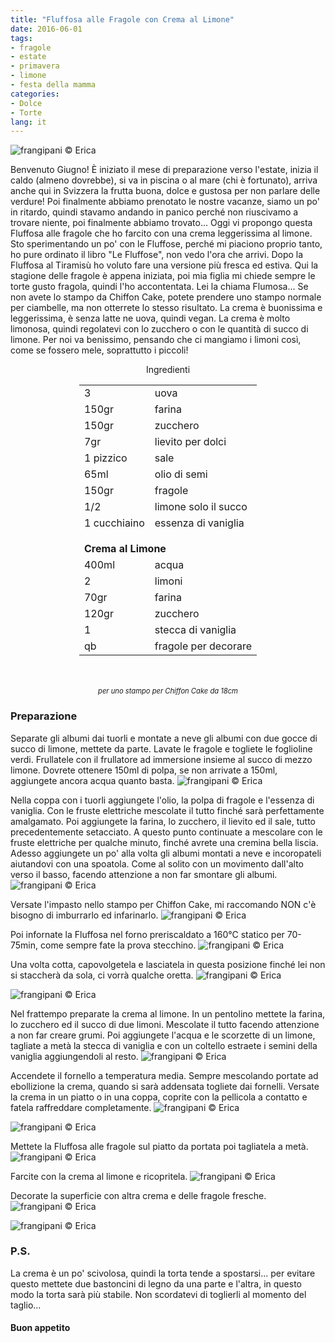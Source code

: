 ```yaml
---
title: "Fluffosa alle Fragole con Crema al Limone"
date: 2016-06-01
tags:
- fragole
- estate
- primavera
- limone
- festa della mamma
categories:
- Dolce
- Torte
lang: it
---
```

![](../2016-06-01-fluffosa-alle-fragole-con-crema-al-limone/header.jpg "frangipani © Erica")

Benvenuto Giugno! È iniziato il mese di preparazione verso l'estate, inizia il caldo (almeno dovrebbe), si va in piscina o al mare (chi è fortunato), arriva anche qui in Svizzera la frutta buona, dolce e gustosa per non parlare delle verdure! Poi finalmente abbiamo prenotato le nostre vacanze, siamo un po' in ritardo, quindi stavamo andando in panico perché non riuscivamo a trovare niente, poi finalmente abbiamo trovato... Oggi vi propongo questa Fluffosa alle fragole che ho farcito con una crema leggerissima al limone. Sto sperimentando un po' con le Fluffose, perché mi piaciono proprio tanto, ho pure ordinato il libro "Le Fluffose", non vedo l'ora che arrivi. Dopo la Fluffosa al Tiramisù ho voluto fare una versione più fresca ed estiva. Qui la stagione delle fragole è appena iniziata, poi mia figlia mi chiede sempre le torte gusto fragola, quindi l'ho accontentata. Lei la chiama Flumosa... Se non avete lo stampo da Chiffon Cake, potete prendere uno stampo normale per ciambelle, ma non otterrete lo stesso risultato. La crema è buonissima e leggerissima, è senza latte ne uova, quindi vegan. La crema è molto limonosa, quindi regolatevi con lo zucchero o con le quantità di succo di limone. Per noi va benissimo, pensando che ci mangiamo i limoni così, come se fossero mele, soprattutto i piccoli!

<div id="wrapper" style="text-align: center">
  <div id="yourdiv" style="display: inline-block;">
    <div class="ingredients">
      <div class="ingredients-title">Ingredienti</div>
      <table>
        <tbody>
          <tr>
            <td>3</td>
            <td>uova</td>
          </tr>
          <tr>
            <td>150gr</td>
            <td>farina</td>
          </tr>
          <tr>
            <td>150gr</td>
            <td>zucchero</td>
          </tr>
          <tr>
            <td>7gr</td>
            <td>lievito per dolci</td>
          </tr>
          <tr>
            <td>1 pizzico</td>
            <td>sale</td>
          </tr>
          <tr>
            <td>65ml</td>
            <td>olio di semi</td>
          </tr>
          <tr>
            <td>150gr</td>
            <td>fragole</td>
          </tr>
          <tr>
            <td>1/2</td>
            <td>limone solo il succo</td>
          </tr>
          <tr>
            <td>1 cucchiaino</td>
            <td>essenza di vaniglia</td>
          </tr>
          <tr style="height: 15px;"></tr>
          <tr>          
            <td colspan="2"><b>Crema al Limone</b></td>
          </tr>      
          <tr>
            <td>400ml</td>
            <td>acqua</td>
          </tr>
          <tr>
            <td>2</td>
            <td>limoni</td>
          </tr>
          <tr>
            <td>70gr</td>
            <td>farina</td>
          </tr>
          <tr>
            <td>120gr</td>
            <td>zucchero</td>
          </tr>
          <tr>
            <td>1</td>
            <td>stecca di vaniglia</td>
          </tr>
          <tr>
            <td>qb</td>
            <td>fragole per decorare</td>
          </tr>
        </tbody>
      </table>
      <br></br>
      <i class="pull-right" style="font-size: 80%;">per uno stampo per Chiffon Cake da 18cm</i>
    </div>
  </div>
</div>


<h3>
  <font color="grey">
    <i class="fa-solid fa-gears"></i>
  </font> Preparazione
</h3>

Separate gli albumi dai tuorli e montate a neve gli albumi con due gocce di succo di limone, mettete da parte. Lavate le fragole e togliete le foglioline verdi. Frullatele con il frullatore ad immersione insieme al succo di mezzo limone. Dovrete ottenere 150ml di polpa, se non arrivate a 150ml, aggiungete ancora acqua quanto basta.
![](../2016-06-01-fluffosa-alle-fragole-con-crema-al-limone/fragole.jpg "frangipani © Erica")

Nella coppa con i tuorli aggiungete l'olio, la polpa di fragole e l'essenza di vaniglia. Con le fruste elettriche mescolate il tutto finché sarà perfettamente amalgamato. Poi aggiungete la farina, lo zucchero, il lievito ed il sale, tutto precedentemente setacciato. A questo punto continuate a mescolare con le fruste elettriche per qualche minuto, finché avrete una cremina bella liscia. Adesso aggiungete un po' alla volta gli albumi montati a neve e incoropateli aiutandovi con una spoatola. Come al solito con un movimento dall'alto verso il basso, facendo attenzione a non far smontare gli albumi.
![](../2016-06-01-fluffosa-alle-fragole-con-crema-al-limone/impasto.jpg "frangipani © Erica")

Versate l'impasto nello stampo per Chiffon Cake, mi raccomando NON c'è bisogno di imburrarlo ed infarinarlo.
![](../2016-06-01-fluffosa-alle-fragole-con-crema-al-limone/teglia.jpg "frangipani © Erica")

Poi infornate la Fluffosa nel forno preriscaldato a 160°C statico per 70-75min, come sempre fate la prova stecchino.
![](../2016-06-01-fluffosa-alle-fragole-con-crema-al-limone/sfornata.jpg "frangipani © Erica")

Una volta cotta, capovolgetela e lasciatela in questa posizione finché lei non si staccherà da sola, ci vorrà qualche oretta.
![](../2016-06-01-fluffosa-alle-fragole-con-crema-al-limone/capovolta.jpg "frangipani © Erica")

![](../2016-06-01-fluffosa-alle-fragole-con-crema-al-limone/fluffosa.jpg "frangipani © Erica")

Nel frattempo preparate la crema al limone. In un pentolino mettete la farina, lo zucchero ed il succo di due limoni. Mescolate il tutto facendo attenzione a non far creare grumi. Poi aggiungete l'acqua e le scorzette di un limone, tagliate a metà la stecca di vaniglia e con un coltello estraete i semini della vaniglia aggiungendoli al resto.
![](../2016-06-01-fluffosa-alle-fragole-con-crema-al-limone/pentolino.jpg "frangipani © Erica")

Accendete il fornello a temperatura media. Sempre mescolando portate ad ebollizione la crema, quando si sarà addensata togliete dai fornelli. Versate la crema in un piatto o in una coppa, coprite con la pellicola a contatto e fatela raffreddare completamente.
![](../2016-06-01-fluffosa-alle-fragole-con-crema-al-limone/crema1.jpg "frangipani © Erica")

![](../2016-06-01-fluffosa-alle-fragole-con-crema-al-limone/crema2.jpg "frangipani © Erica")

Mettete la Fluffosa alle fragole sul piatto da portata poi tagliatela a metà.
![](../2016-06-01-fluffosa-alle-fragole-con-crema-al-limone/tagliata.jpg "frangipani © Erica")

Farcite con la crema al limone e ricopritela.
![](../2016-06-01-fluffosa-alle-fragole-con-crema-al-limone/farcita.jpg "frangipani © Erica")

Decorate la superficie con altra crema e delle fragole fresche.
![](../2016-06-01-fluffosa-alle-fragole-con-crema-al-limone/risultato1.jpg "frangipani © Erica")

![](../2016-06-01-fluffosa-alle-fragole-con-crema-al-limone/risultato2.jpg "frangipani © Erica")

<h3>
  <font color="#FFCC00">
    <i class="fa-regular fa-lightbulb"></i>
  </font> P.S.
</h3>

La crema è un po' scivolosa, quindi la torta tende a spostarsi... per evitare questo mettete due bastoncini di legno da una parte e l'altra, in questo modo la torta sarà più stabile. Non scordatevi di toglierli al momento del taglio...

<h4>Buon appetito
  <font color="red">
    <i class="fa-regular fa-face-smile"></i>
  </font>
</h4>
